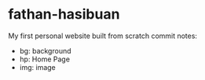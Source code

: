 # fathan-hasibuan
My first personal website built from scratch
commit notes:
- bg: background
- hp: Home Page
- img: image
